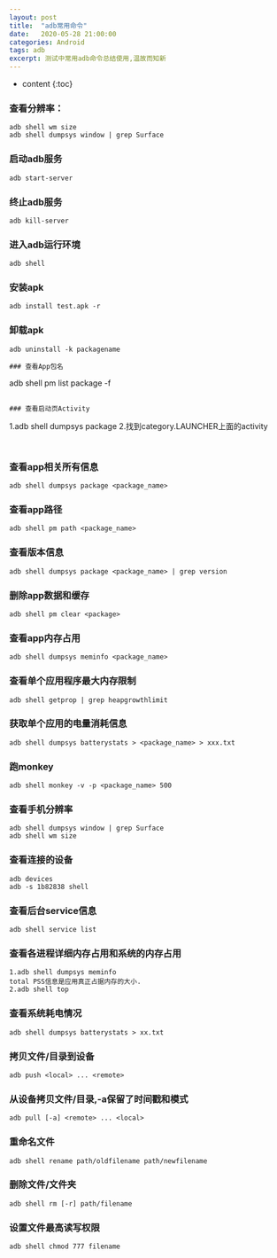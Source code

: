 ```yaml
---
layout: post
title:  "adb常用命令"
date:   2020-05-28 21:00:00
categories: Android
tags: adb
excerpt: 测试中常用adb命令总结使用,温故而知新
---
```

* content
{:toc}

### 查看分辨率：
```
adb shell wm size
adb shell dumpsys window | grep Surface
```
### 启动adb服务
```
adb start-server
```
### 终止adb服务
```
adb kill-server
```
### 进入adb运行环境
```
adb shell
```
### 安装apk
```
adb install test.apk -r
```
### 卸载apk
```
adb uninstall -k packagename

### 查看App包名

```
adb shell pm list package -f
```

### 查看启动页Activity

```
1.adb shell dumpsys package <packagename>
2.找到category.LAUNCHER上面的activity
```


```
### 查看app相关所有信息
```
adb shell dumpsys package <package_name>
```
### 查看app路径
```
adb shell pm path <package_name>
```
### 查看版本信息
```
adb shell dumpsys package <package_name> | grep version
```
### 删除app数据和缓存
```
adb shell pm clear <package>
```
### 查看app内存占用
```
adb shell dumpsys meminfo <package_name>
```
### 查看单个应用程序最大内存限制
```
adb shell getprop | grep heapgrowthlimit
```
### 获取单个应用的电量消耗信息
```
adb shell dumpsys batterystats > <package_name> > xxx.txt
```
### 跑monkey
```
adb shell monkey -v -p <package_name> 500
```
### 查看手机分辨率
```
adb shell dumpsys window | grep Surface
adb shell wm size
```
### 查看连接的设备
```
adb devices
adb -s 1b82838 shell
```
### 查看后台service信息
```
adb shell service list
```
### 查看各进程详细内存占用和系统的内存占用
```
1.adb shell dumpsys meminfo
total PSS信息是应用真正占据内存的大小.
2.adb shell top
```
### 查看系统耗电情况
```
adb shell dumpsys batterystats > xx.txt
```
### 拷贝文件/目录到设备
```
adb push <local> ... <remote>
```
### 从设备拷贝文件/目录,-a保留了时间戳和模式
```
adb pull [-a] <remote> ... <local>
```
### 重命名文件
```
adb shell rename path/oldfilename path/newfilename
```
### 删除文件/文件夹
```
adb shell rm [-r] path/filename
```
### 设置文件最高读写权限
```
adb shell chmod 777 filename
```




